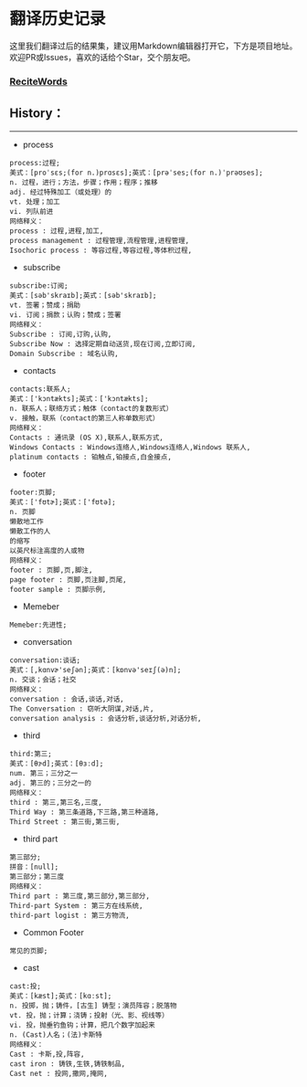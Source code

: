 # 翻译历史记录 
这里我们翻译过后的结果集，建议用Markdown编辑器打开它，下方是项目地址。欢迎PR或Issues，喜欢的话给个Star，交个朋友吧。
### [ReciteWords](https://github.com/BolexLiu/ReciteWords)

## History：

---

- process
```
process:过程;
美式：[proˈsɛs;(for n.)prɑsɛs];英式：[prəˈses;(for n.)ˈprəʊses];
n. 过程，进行；方法，步骤；作用；程序；推移
adj. 经过特殊加工（或处理）的
vt. 处理；加工
vi. 列队前进
网络释义：
process : 过程,进程,加工,
process management : 过程管理,流程管理,进程管理,
Isochoric process : 等容过程,等容过程,等体积过程,
```
- subscribe
```
subscribe:订阅;
美式：[səb'skraɪb];英式：[səb'skraɪb];
vt. 签署；赞成；捐助
vi. 订阅；捐款；认购；赞成；签署
网络释义：
Subscribe : 订阅,订购,认购,
Subscribe Now : 选择定期自动送货,现在订阅,立即订阅,
Domain Subscribe : 域名认购,
```
- contacts
```
contacts:联系人;
美式：['kɔntækts];英式：['kɔntækts];
n. 联系人；联络方式；触体（contact的复数形式）
v. 接触，联系（contact的第三人称单数形式）
网络释义：
Contacts : 通讯录 (OS X),联系人,联系方式,
Windows Contacts : Windows连络人,Windows连络人,Windows 联系人,
platinum contacts : 铂触点,铂接点,白金接点,
```
- footer
```
footer:页脚;
美式：['fʊtɚ];英式：['fʊtə];
n. 页脚
懒散地工作
懒散工作的人
的缩写
以英尺标注高度的人或物
网络释义：
footer : 页脚,页,脚注,
page footer : 页脚,页注脚,页尾,
footer sample : 页脚示例,
```
- Memeber
```
Memeber:先进性;
```
- conversation
```
conversation:谈话;
美式：[,kɑnvɚ'seʃən];英式：[kɒnvə'seɪʃ(ə)n];
n. 交谈；会话；社交
网络释义：
conversation : 会话,谈话,对话,
The Conversation : 窃听大阴谋,对话,片,
conversation analysis : 会话分析,谈话分析,对话分析,
```
- third
```
third:第三;
美式：[θɝd];英式：[θɜːd];
num. 第三；三分之一
adj. 第三的；三分之一的
网络释义：
third : 第三,第三名,三度,
Third Way : 第三条道路,下三路,第三种道路,
Third Street : 第三街,第三街,
```
- third part
```
第三部分;
拼音：[null];
第三部分；第三度
网络释义：
Third part : 第三度,第三部分,第三部分,
Third-part System : 第三方在线系统,
third-part logist : 第三方物流,
```
- Common Footer
```
常见的页脚;
```
- cast
```
cast:投;
美式：[kæst];英式：[kɑːst];
n. 投掷，抛；铸件，[古生] 铸型；演员阵容；脱落物
vt. 投，抛；计算；浇铸；投射（光、影、视线等）
vi. 投，抛垂钓鱼钩；计算，把几个数字加起来
n. (Cast)人名；(法)卡斯特
网络释义：
Cast : 卡斯,投,阵容,
cast iron : 铸铁,生铁,铸铁制品,
Cast net : 投网,撒网,掩网,
```
